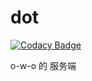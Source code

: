 # dot

[![Codacy Badge](https://api.codacy.com/project/badge/Grade/8b32af3afdc44f8fa75c71ccd16cd335)](https://app.codacy.com/manual/o-w-o/dot?utm_source=github.com&utm_medium=referral&utm_content=o-w-o/dot&utm_campaign=Badge_Grade_Dashboard)

o-w-o 的 服务端
